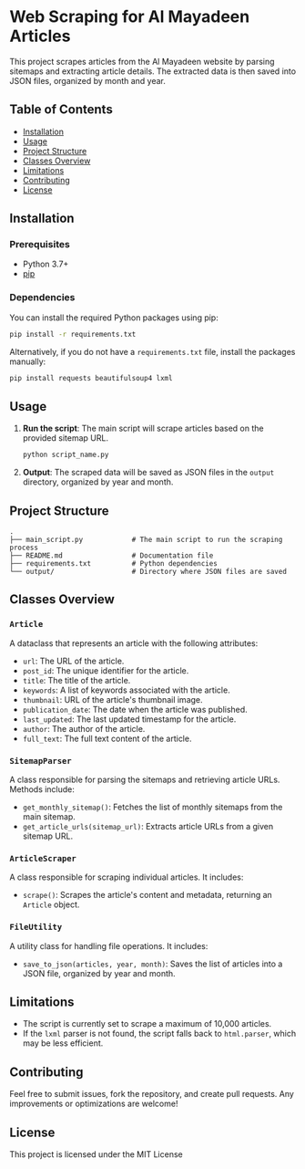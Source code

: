 # Web Scraping for Al Mayadeen Articles

This project scrapes articles from the Al Mayadeen website by parsing sitemaps and extracting article details. The extracted data is then saved into JSON files, organized by month and year.

## Table of Contents
- [Installation](#installation)
- [Usage](#usage)
- [Project Structure](#project-structure)
- [Classes Overview](#classes-overview)
- [Limitations](#limitations)
- [Contributing](#contributing)
- [License](#license)

## Installation

### Prerequisites
- Python 3.7+
- [pip](https://pip.pypa.io/en/stable/)

### Dependencies
You can install the required Python packages using pip:
```bash
pip install -r requirements.txt
```

Alternatively, if you do not have a `requirements.txt` file, install the packages manually:
```bash
pip install requests beautifulsoup4 lxml
```

## Usage

1. **Run the script**: The main script will scrape articles based on the provided sitemap URL.

    ```bash
    python script_name.py
    ```

2. **Output**: The scraped data will be saved as JSON files in the `output` directory, organized by year and month.

## Project Structure

```plaintext
.
├── main_script.py            # The main script to run the scraping process
├── README.md                 # Documentation file
├── requirements.txt          # Python dependencies
└── output/                   # Directory where JSON files are saved
```

## Classes Overview

### `Article`
A dataclass that represents an article with the following attributes:
- `url`: The URL of the article.
- `post_id`: The unique identifier for the article.
- `title`: The title of the article.
- `keywords`: A list of keywords associated with the article.
- `thumbnail`: URL of the article's thumbnail image.
- `publication_date`: The date when the article was published.
- `last_updated`: The last updated timestamp for the article.
- `author`: The author of the article.
- `full_text`: The full text content of the article.

### `SitemapParser`
A class responsible for parsing the sitemaps and retrieving article URLs. Methods include:
- `get_monthly_sitemap()`: Fetches the list of monthly sitemaps from the main sitemap.
- `get_article_urls(sitemap_url)`: Extracts article URLs from a given sitemap URL.

### `ArticleScraper`
A class responsible for scraping individual articles. It includes:
- `scrape()`: Scrapes the article's content and metadata, returning an `Article` object.

### `FileUtility`
A utility class for handling file operations. It includes:
- `save_to_json(articles, year, month)`: Saves the list of articles into a JSON file, organized by year and month.

## Limitations
- The script is currently set to scrape a maximum of 10,000 articles.
- If the `lxml` parser is not found, the script falls back to `html.parser`, which may be less efficient.

## Contributing
Feel free to submit issues, fork the repository, and create pull requests. Any improvements or optimizations are welcome!

## License
This project is licensed under the MIT License
